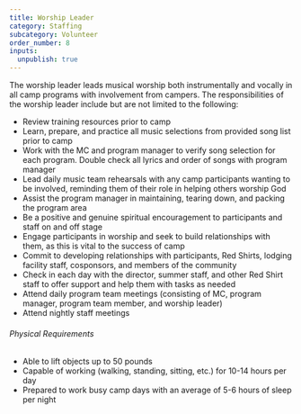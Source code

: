 ```yaml
---
title: Worship Leader
category: Staffing
subcategory: Volunteer
order_number: 8
inputs:
  unpublish: true
---
```

The worship leader leads musical worship both instrumentally and vocally in all camp programs with involvement from campers. The responsibilities of the worship leader include but are not limited to the following:

<div><div><ul><li>Review training resources prior to camp</li><li>Learn, prepare, and practice all music selections from provided song list prior to camp</li><li>Work with the MC and program manager to verify song selection for each program. Double check all lyrics and order of songs with program manager</li><li>Lead daily music team rehearsals with any camp participants wanting to be involved, reminding them of their role in helping others worship God</li><li>Assist the program manager in maintaining, tearing down, and packing the program area</li><li>Be a positive and genuine spiritual encouragement to participants and staff on and off stage</li><li>Engage participants in worship and seek to build relationships with them, as this is vital to the success of camp</li><li>Commit to developing relationships with participants, Red Shirts, lodging facility staff, cosponsors, and members of the community</li><li>Check in each day with the director, summer staff, and other Red Shirt staff to offer support and help them with tasks as needed</li><li>Attend daily program team meetings (consisting of MC, program manager, program team member, and worship leader)</li><li>Attend nightly staff meetings</li></ul></div><div><h6>Physical Requirements</h6><ul><li>Able to lift objects up to 50 pounds</li><li>Capable of working (walking, standing, sitting, etc.) for 10-14 hours per day</li><li>Prepared to work busy camp days with an average of 5-6 hours of sleep per night</li></ul></div></div>